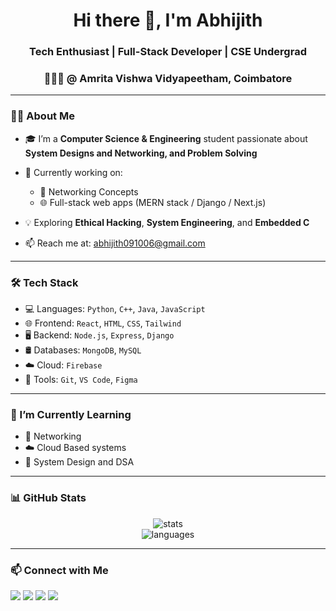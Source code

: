 <h1 align="center">Hi there 👋, I'm Abhijith</h1>
<h3 align="center">Tech Enthusiast | Full-Stack Developer | CSE Undergrad</h3>
<h3 align="center">👨🏻‍🎓 @ Amrita Vishwa Vidyapeetham, Coimbatore</h3>


---

### 👨‍💻 About Me
- 🎓 I’m a **Computer Science & Engineering** student passionate about **System Designs and Networking, and Problem Solving**
  
- 🔭 Currently working on:
  - 🧠 Networking Concepts
  - 🌐 Full-stack web apps (MERN stack / Django / Next.js)
- 💡 Exploring **Ethical Hacking**, **System Engineering**, and **Embedded C**

- 📫 Reach me at: [abhijith091006@gmail.com](mailto:abhijith091006@gmail.com)

---

### 🛠️ Tech Stack
- 💻 Languages: `Python`, `C++`, `Java`, `JavaScript`
- 🌐 Frontend: `React`, `HTML`, `CSS`, `Tailwind`
- 🖥 Backend: `Node.js`, `Express`, `Django`
- 🛢 Databases: `MongoDB`, `MySQL`
- ☁️ Cloud:  `Firebase`
- 🔧 Tools: `Git`, `VS Code`, `Figma`

---

### 🌱 I’m Currently Learning
- 🤖 Networking
- ☁️ Cloud Based systems
- 🧩 System Design and DSA

---

### 📊 GitHub Stats
<p align="center">
  <img src="https://github-readme-stats.vercel.app/api?username=jimitnick&show_icons=true&theme=dracula" alt="stats" /><br/>
  <img src="https://github-readme-stats.vercel.app/api/top-langs/?username=jimitnick&layout=compact&theme=gruvbox" alt="languages" />
</p>

---

### 📫 Connect with Me
<p align="left">
  <a href="https://linkedin.com/in/your-profile" target="_blank"><img src="https://img.shields.io/badge/LinkedIn-blue?logo=linkedin" /></a>
  <a href="mailto:your-email@example.com"><img src="https://img.shields.io/badge/Gmail-red?logo=gmail" /></a>
  <a href="https://instagram.com/your-username"><img src="https://img.shields.io/badge/Instagram-pink?logo=instagram" /></a>
  <a href="https://your-portfolio.com"><img src="https://img.shields.io/badge/Portfolio-000?logo=vercel" /></a>
</p>

